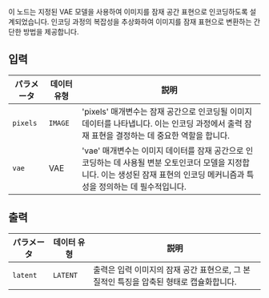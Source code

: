 
이 노드는 지정된 VAE 모델을 사용하여 이미지를 잠재 공간 표현으로 인코딩하도록 설계되었습니다. 인코딩 과정의 복잡성을 추상화하여 이미지를 잠재 표현으로 변환하는 간단한 방법을 제공합니다.

## 입력

| パラメータ | 데이터 유형 | 説明 |
|-----------|-------------|-------------|
| `pixels`  | `IMAGE`     | 'pixels' 매개변수는 잠재 공간으로 인코딩될 이미지 데이터를 나타냅니다. 이는 인코딩 과정에서 출력 잠재 표현을 결정하는 데 중요한 역할을 합니다. |
| `vae`     | VAE       | 'vae' 매개변수는 이미지 데이터를 잠재 공간으로 인코딩하는 데 사용될 변분 오토인코더 모델을 지정합니다. 이는 생성된 잠재 표현의 인코딩 메커니즘과 특성을 정의하는 데 필수적입니다. |

## 출력

| パラメータ | 데이터 유형 | 説明 |
|-----------|-------------|-------------|
| `latent`  | `LATENT`    | 출력은 입력 이미지의 잠재 공간 표현으로, 그 본질적인 특징을 압축된 형태로 캡슐화합니다. |
